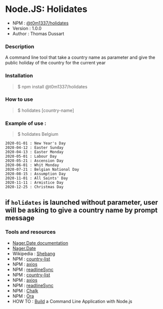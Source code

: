 # Node.JS: Holidates
- NPM : [@t0m1337/holidates](https://www.npmjs.com/package/@t0m1337/holidates)
- Version : 1.0.0
- Author : Thomas Dussart


### Description
A command line tool that take a country name as parameter and give the public holiday of the country for the current year

### Installation
> $ npm install @t0m1337/holidates

### How to use
> $ holidates [country-name]

### Example of use :
> $ holidates Belgium
```
2020-01-01 : New Year's Day
2020-04-12 : Easter Sunday
2020-04-13 : Easter Monday
2020-05-01 : Labour Day
2020-05-21 : Ascension Day
2020-06-01 : Whit Monday
2020-07-21 : Belgian National Day
2020-08-15 : Assumption Day
2020-11-01 : All Saints' Day
2020-11-11 : Armistice Day
2020-12-25 : Christmas Day
```
## if `holidates` is launched without parameter, user will be asking to give a country name by prompt message

### Tools and resources
- [Nager.Date documentation](https://date.nager.at/Api "API documentation")
- [Nager.Date](https://date.nager.at/ "Nager.Date")
- Wikipedia : [Shebang](https://en.wikipedia.org/wiki/Shebang_(Unix) "Shebang")
- NPM : [country-list](https://www.npmjs.com/package/country-list "NPM country-list")
- NPM : [axios](https://www.npmjs.com/package/axios "NPM axios")
- NPM : [readlineSync](https://www.npmjs.com/package/readline-sync "NPM readlineSync")
- NPM : [country-list](https://www.npmjs.com/package/country-list)
- NPM : [axios](https://www.npmjs.com/package/axios)
- NPM : [readlineSync](https://www.npmjs.com/package/readline-sync)
- NPM : [Chalk](https://www.npmjs.com/package/chalk)
- NPM : [Ora](https://www.npmjs.com/package/ora)
- HOW TO : [Build](https://developer.okta.com/blog/2019/06/18/command-line-app-with-nodejs "{okta}") a Command Line Application with Node.js
